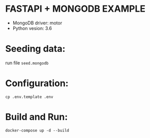 # FASTAPI + MONGODB EXAMPLE

- MongoDB driver: motor
- Python vesion: 3.6

# Seeding data:
run file `seed.mongodb`  


# Configuration:
`cp .env.template .env`

# Build and Run:
`docker-compose up -d --build`  

